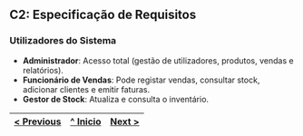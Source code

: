 
## C2: Especificação de Requisitos

### Utilizadores do Sistema

- **Administrador**: Acesso total (gestão de utilizadores, produtos, vendas e relatórios).
- **Funcionário de Vendas**: Pode registar vendas, consultar stock, adicionar clientes e emitir faturas.
- **Gestor de Stock**: Atualiza e consulta o inventário.

| [< Previous](rei01.md) | [^ Inicio](../../README.md) | [Next >](rei03.md) |
|:----------------------------------:|:----------------------------------:|:----------------------------------:|